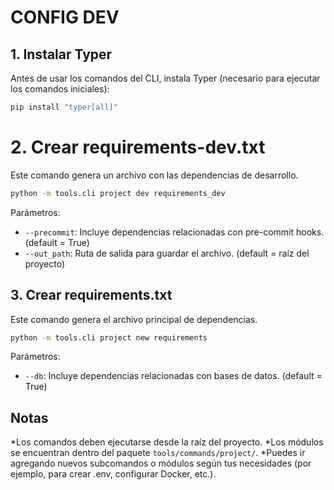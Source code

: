 # CONFIG DEV

## 1. Instalar Typer
Antes de usar los comandos del CLI, instala Typer (necesario para ejecutar los comandos iniciales):
```bash
pip install "typer[all]"
```

# 2. Crear requirements-dev.txt
Este comando genera un archivo con las dependencias de desarrollo.
```bash
python -m tools.cli project dev requirements_dev
```
Parámetros:
* `--precommit`: Incluye dependencias relacionadas con pre-commit hooks. (default = True)
* `--out_path`: Ruta de salida para guardar el archivo. (default = raíz del proyecto)

## 3. Crear requirements.txt
Este comando genera el archivo principal de dependencias.
```bash
python -m tools.cli project new requirements
```
Parámetros:
* `--db`: Incluye dependencias relacionadas con bases de datos. (default = True)

## Notas
*Los comandos deben ejecutarse desde la raíz del proyecto.
*Los módulos se encuentran dentro del paquete `tools/commands/project/`.
*Puedes ir agregando nuevos subcomandos o módulos según tus necesidades (por ejemplo, para crear .env, configurar Docker, etc.).


